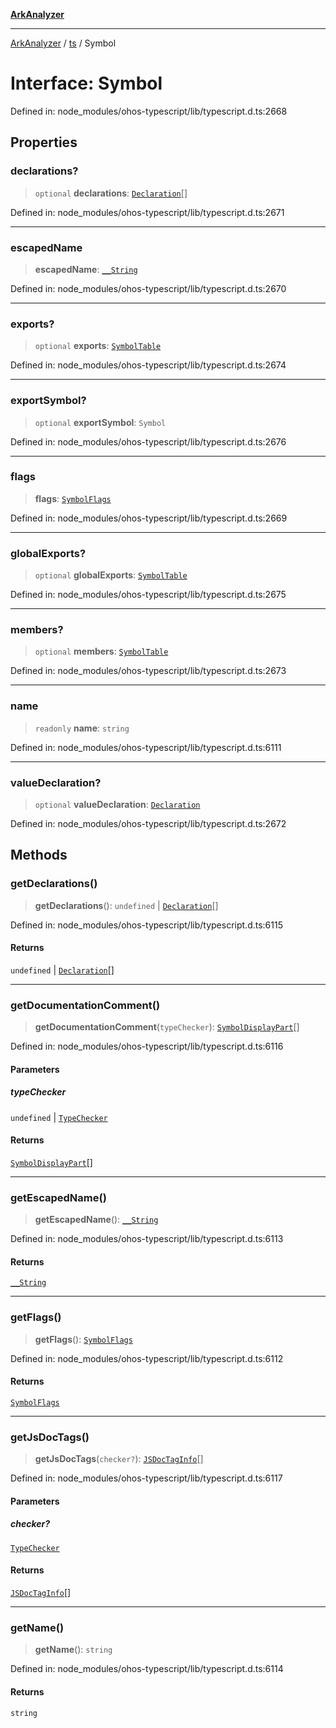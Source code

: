 [**ArkAnalyzer**](../../../../README.md)

***

[ArkAnalyzer](../../../../globals.md) / [ts](../README.md) / Symbol

# Interface: Symbol

Defined in: node\_modules/ohos-typescript/lib/typescript.d.ts:2668

## Properties

### declarations?

> `optional` **declarations**: [`Declaration`](Declaration.md)[]

Defined in: node\_modules/ohos-typescript/lib/typescript.d.ts:2671

***

### escapedName

> **escapedName**: [`__String`](../type-aliases/String.md)

Defined in: node\_modules/ohos-typescript/lib/typescript.d.ts:2670

***

### exports?

> `optional` **exports**: [`SymbolTable`](../type-aliases/SymbolTable.md)

Defined in: node\_modules/ohos-typescript/lib/typescript.d.ts:2674

***

### exportSymbol?

> `optional` **exportSymbol**: `Symbol`

Defined in: node\_modules/ohos-typescript/lib/typescript.d.ts:2676

***

### flags

> **flags**: [`SymbolFlags`](../enumerations/SymbolFlags.md)

Defined in: node\_modules/ohos-typescript/lib/typescript.d.ts:2669

***

### globalExports?

> `optional` **globalExports**: [`SymbolTable`](../type-aliases/SymbolTable.md)

Defined in: node\_modules/ohos-typescript/lib/typescript.d.ts:2675

***

### members?

> `optional` **members**: [`SymbolTable`](../type-aliases/SymbolTable.md)

Defined in: node\_modules/ohos-typescript/lib/typescript.d.ts:2673

***

### name

> `readonly` **name**: `string`

Defined in: node\_modules/ohos-typescript/lib/typescript.d.ts:6111

***

### valueDeclaration?

> `optional` **valueDeclaration**: [`Declaration`](Declaration.md)

Defined in: node\_modules/ohos-typescript/lib/typescript.d.ts:2672

## Methods

### getDeclarations()

> **getDeclarations**(): `undefined` \| [`Declaration`](Declaration.md)[]

Defined in: node\_modules/ohos-typescript/lib/typescript.d.ts:6115

#### Returns

`undefined` \| [`Declaration`](Declaration.md)[]

***

### getDocumentationComment()

> **getDocumentationComment**(`typeChecker`): [`SymbolDisplayPart`](SymbolDisplayPart.md)[]

Defined in: node\_modules/ohos-typescript/lib/typescript.d.ts:6116

#### Parameters

##### typeChecker

`undefined` | [`TypeChecker`](TypeChecker.md)

#### Returns

[`SymbolDisplayPart`](SymbolDisplayPart.md)[]

***

### getEscapedName()

> **getEscapedName**(): [`__String`](../type-aliases/String.md)

Defined in: node\_modules/ohos-typescript/lib/typescript.d.ts:6113

#### Returns

[`__String`](../type-aliases/String.md)

***

### getFlags()

> **getFlags**(): [`SymbolFlags`](../enumerations/SymbolFlags.md)

Defined in: node\_modules/ohos-typescript/lib/typescript.d.ts:6112

#### Returns

[`SymbolFlags`](../enumerations/SymbolFlags.md)

***

### getJsDocTags()

> **getJsDocTags**(`checker?`): [`JSDocTagInfo`](JSDocTagInfo-1.md)[]

Defined in: node\_modules/ohos-typescript/lib/typescript.d.ts:6117

#### Parameters

##### checker?

[`TypeChecker`](TypeChecker.md)

#### Returns

[`JSDocTagInfo`](JSDocTagInfo-1.md)[]

***

### getName()

> **getName**(): `string`

Defined in: node\_modules/ohos-typescript/lib/typescript.d.ts:6114

#### Returns

`string`
